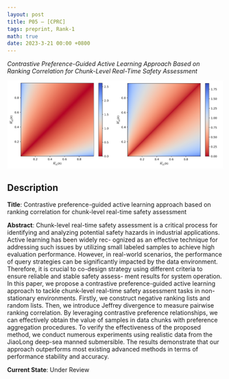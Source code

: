 ```yaml
---
layout: post
title: P05 — [CPRC]
tags: preprint, Rank-1
math: true
date: 2023-3-21 00:00 +0800
---
```

*Contrastive Preference-Guided Active Learning Approach Based on Ranking Correlation for Chunk-Level Real-Time Safety Assessment*

![GA](https://github.com/Samlzy/pics/raw/Samlzy-patch-1/LiuZY02.png)


## Description

**Title**: Contrastive preference-guided active learning approach based on ranking correlation for chunk-level real-time safety assessment

**Abstract**: Chunk-level real-time safety assessment is a critical process for identifying and analyzing potential safety hazards in industrial applications. Active learning has been widely rec- ognized as an effective technique for addressing such issues by utilizing small labeled samples to achieve high evaluation performance. However, in real-world scenarios, the performance of query strategies can be significantly impacted by the data environment. Therefore, it is crucial to co-design strategy using different criteria to ensure reliable and stable safety assess- ment results for system operation. In this paper, we propose a contrastive preference-guided active learning approach to tackle chunk-level real-time safety assessment tasks in non- stationary environments. Firstly, we construct negative ranking lists and random lists. Then, we introduce Jeffrey divergence to measure pairwise ranking correlation. By leveraging contrastive preference relationships, we can effectively obtain the value of samples in data chunks with preference aggregation procedures. To verify the effectiveness of the proposed method, we conduct numerous experiments using realistic data from the JiaoLong deep-sea manned submersible. The results demonstrate that our approach outperforms most existing advanced methods in terms of performance stability and accuracy.

**Current State**: Under Review



